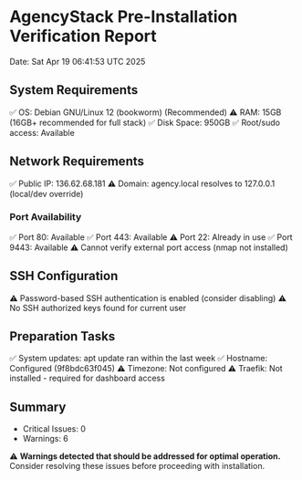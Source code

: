# AgencyStack Pre-Installation Verification Report
Date: Sat Apr 19 06:41:53 UTC 2025

## System Requirements
✅ OS: Debian GNU/Linux 12 (bookworm) (Recommended)
⚠️ RAM: 15GB (16GB+ recommended for full stack)
✅ Disk Space: 950GB
✅ Root/sudo access: Available

## Network Requirements
✅ Public IP: 136.62.68.181
⚠️  Domain: agency.local resolves to 127.0.0.1 (local/dev override)

### Port Availability
✅ Port 80: Available
✅ Port 443: Available
⚠️ Port 22: Already in use
✅ Port 9443: Available
⚠️ Cannot verify external port access (nmap not installed)

## SSH Configuration
⚠️ Password-based SSH authentication is enabled (consider disabling)
⚠️ No SSH authorized keys found for current user

## Preparation Tasks
✅ System updates: apt update ran within the last week
✅ Hostname: Configured (9f8bdc63f045)
⚠️ Timezone: Not configured
⚠️ Traefik: Not installed - required for dashboard access

## Summary
- Critical Issues: 0
- Warnings: 6

⚠️ **Warnings detected that should be addressed for optimal operation.**
Consider resolving these issues before proceeding with installation.
